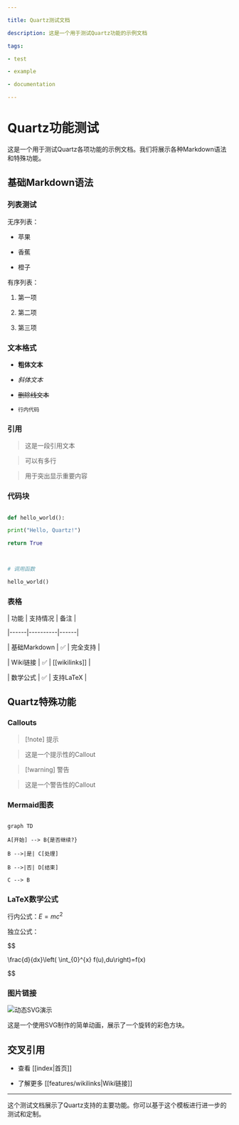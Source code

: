 ```yaml
---

title: Quartz测试文档

description: 这是一个用于测试Quartz功能的示例文档

tags:

- test

- example

- documentation

---
```


  

# Quartz功能测试

  

这是一个用于测试Quartz各项功能的示例文档。我们将展示各种Markdown语法和特殊功能。

  

## 基础Markdown语法

  

### 列表测试

  

无序列表：

- 苹果

- 香蕉

- 橙子

  

有序列表：

1. 第一项

2. 第二项

3. 第三项

  

### 文本格式

  

- **粗体文本**

- *斜体文本*

- ~~删除线文本~~

- `行内代码`

  

### 引用

  

> 这是一段引用文本

> 可以有多行

> 用于突出显示重要内容

  

### 代码块

  

```python

def hello_world():

print("Hello, Quartz!")

return True

  

# 调用函数

hello_world()

```

  

### 表格

  

| 功能 | 支持情况 | 备注 |

|------|----------|------|

| 基础Markdown | ✅ | 完全支持 |

| Wiki链接 | ✅ | [[wikilinks]] |

| 数学公式 | ✅ | 支持LaTeX |

  

## Quartz特殊功能

  

### Callouts

  

> [!note] 提示

> 这是一个提示性的Callout

  

> [!warning] 警告

> 这是一个警告性的Callout

  

### Mermaid图表

  

```mermaid

graph TD

A[开始] --> B{是否继续?}

B -->|是| C[处理]

B -->|否| D[结束]

C --> B

```

  

### LaTeX数学公式

  

行内公式：$E = mc^2$

  

独立公式：

$$

\frac{d}{dx}\left( \int_{0}^{x} f(u)\,du\right)=f(x)

$$

  

### 图片链接

  

![动态SVG演示](demo.svg)

  

这是一个使用SVG制作的简单动画，展示了一个旋转的彩色方块。

  

## 交叉引用

  

- 查看 [[index|首页]]

- 了解更多 [[features/wikilinks|Wiki链接]]

  

---

  

这个测试文档展示了Quartz支持的主要功能。你可以基于这个模板进行进一步的测试和定制。